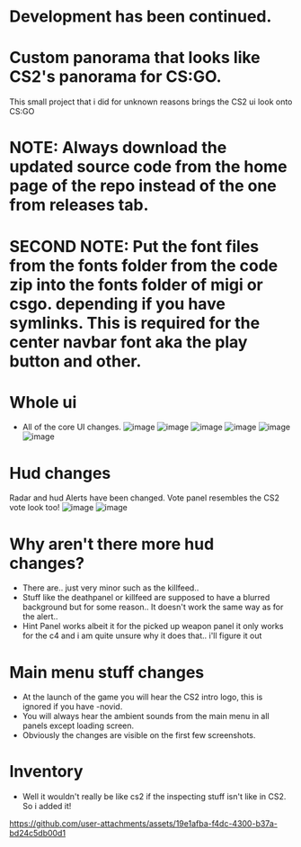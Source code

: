 # Development has been continued.

# Custom panorama that looks like CS2's panorama for CS:GO.
This small project that i did for unknown reasons brings the CS2 ui look onto CS:GO

# NOTE: Always download the updated source code from the home page of the repo instead of the one from releases tab. 
# SECOND NOTE: Put the font files from the fonts folder from the code zip into the fonts folder of migi or csgo. depending if you have symlinks. This is required for the center navbar font aka the play button and other.

# Whole ui
- All of the core UI changes.
![image](https://github.com/user-attachments/assets/b6e73b1c-8dee-40b2-976c-e4a3ca7595b9)
![image](https://github.com/user-attachments/assets/1e2823fd-e467-4c40-819f-75339ad350a9)
![image](https://github.com/user-attachments/assets/9b357f84-9c6b-4b26-9033-19d5efd2245c)
![image](https://github.com/user-attachments/assets/57b9b770-167d-4166-9b25-39e7cd662998)
![image](https://github.com/user-attachments/assets/7eca39ba-8da1-4774-9264-1ef4e1d46195)
![image](https://github.com/user-attachments/assets/c5e6b540-e018-4e38-a9cf-5ed04463cf77)


# Hud changes
Radar and hud Alerts have been changed. Vote panel resembles the CS2 vote look too!
![image](https://github.com/user-attachments/assets/837145b4-361c-48cc-98c8-731884048e8b)
![image](https://github.com/user-attachments/assets/6e0de865-623c-40e6-baeb-01e61cd23169)

# Why aren't there more hud changes?
- There are.. just very minor such as the killfeed..
- Stuff like the deathpanel or killfeed are supposed to have a blurred background but for some reason.. It doesn't work the same way as for the alert..
- Hint Panel works albeit it for the picked up weapon panel it only works for the c4 and i am quite unsure why it does that.. i'll figure it out

# Main menu stuff changes
- At the launch of the game you will hear the CS2 intro logo, this is ignored if you have -novid.
- You will always hear the ambient sounds from the main menu in all panels except loading screen.
- Obviously the changes are visible on the first few screenshots.

# Inventory
- Well it wouldn't really be like cs2 if the inspecting stuff isn't like in CS2. So i added it!

https://github.com/user-attachments/assets/19e1afba-f4dc-4300-b37a-bd24c5db00d1




